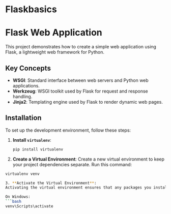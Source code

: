 # Flaskbasics
# Flask Web Application

This project demonstrates how to create a simple web application using Flask, a lightweight web framework for Python.

## Key Concepts

- **WSGI**: Standard interface between web servers and Python web applications.
- **Werkzeug**: WSGI toolkit used by Flask for request and response handling.
- **Jinja2**: Templating engine used by Flask to render dynamic web pages.

## Installation

To set up the development environment, follow these steps:

1. **Install `virtualenv`**:

   ```bash
   pip install virtualenv
2. **Create a Virtual Environment**:
Create a new virtual environment to keep your project dependencies separate.
Run this command:

```bash
virtualenv venv

3. **Activate the Virtual Environment**:
Activating the virtual environment ensures that any packages you install or use are specific to this environment.

On Windows:
```bash
venv\Scripts\activate
